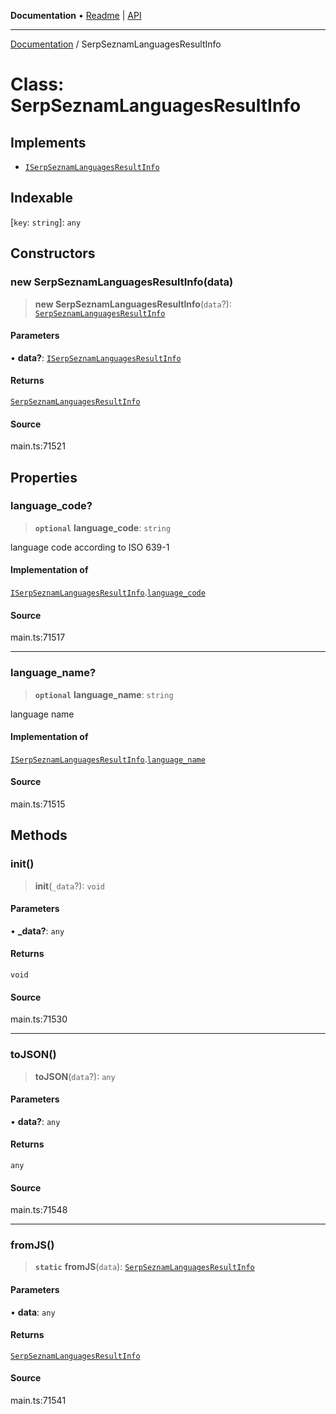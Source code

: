 **Documentation** • [Readme](../README.md) \| [API](../globals.md)

***

[Documentation](../README.md) / SerpSeznamLanguagesResultInfo

# Class: SerpSeznamLanguagesResultInfo

## Implements

- [`ISerpSeznamLanguagesResultInfo`](../interfaces/ISerpSeznamLanguagesResultInfo.md)

## Indexable

 \[`key`: `string`\]: `any`

## Constructors

### new SerpSeznamLanguagesResultInfo(data)

> **new SerpSeznamLanguagesResultInfo**(`data`?): [`SerpSeznamLanguagesResultInfo`](SerpSeznamLanguagesResultInfo.md)

#### Parameters

• **data?**: [`ISerpSeznamLanguagesResultInfo`](../interfaces/ISerpSeznamLanguagesResultInfo.md)

#### Returns

[`SerpSeznamLanguagesResultInfo`](SerpSeznamLanguagesResultInfo.md)

#### Source

main.ts:71521

## Properties

### language\_code?

> **`optional`** **language\_code**: `string`

language code according to ISO 639-1

#### Implementation of

[`ISerpSeznamLanguagesResultInfo`](../interfaces/ISerpSeznamLanguagesResultInfo.md).[`language_code`](../interfaces/ISerpSeznamLanguagesResultInfo.md#language_code)

#### Source

main.ts:71517

***

### language\_name?

> **`optional`** **language\_name**: `string`

language name

#### Implementation of

[`ISerpSeznamLanguagesResultInfo`](../interfaces/ISerpSeznamLanguagesResultInfo.md).[`language_name`](../interfaces/ISerpSeznamLanguagesResultInfo.md#language_name)

#### Source

main.ts:71515

## Methods

### init()

> **init**(`_data`?): `void`

#### Parameters

• **\_data?**: `any`

#### Returns

`void`

#### Source

main.ts:71530

***

### toJSON()

> **toJSON**(`data`?): `any`

#### Parameters

• **data?**: `any`

#### Returns

`any`

#### Source

main.ts:71548

***

### fromJS()

> **`static`** **fromJS**(`data`): [`SerpSeznamLanguagesResultInfo`](SerpSeznamLanguagesResultInfo.md)

#### Parameters

• **data**: `any`

#### Returns

[`SerpSeznamLanguagesResultInfo`](SerpSeznamLanguagesResultInfo.md)

#### Source

main.ts:71541
